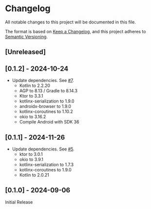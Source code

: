 # Changelog

All notable changes to this project will be documented in this file.

The format is based on [Keep a Changelog](https://keepachangelog.com/en/1.0.0/), and this project adheres to [Semantic Versioning](https://semver.org/spec/v2.0.0.html).

## [Unreleased]

## [0.1.2] - 2024-10-24

* Update dependencies. See [#7](https://github.com/collectiveidea/oauth-kmp/pull/7).
  * Kotlin to 2.2.20
  * AGP to 8.13 / Gradle to 8.14.3
  * Ktor to 3.3.1
  * kotlinx-serialization to 1.9.0
  * androidx-browser to 1.9.0
  * kotlinx-coroutines to 1.10.2
  * okio to 3.16.2
  * Compile Android with SDK 36

## [0.1.1] - 2024-11-26

 * Update dependencies. See [#5](https://github.com/collectiveidea/oauth-kmp/pull/5).
   * ktor to 3.0.1
   * okio to 3.9.1
   * kotlinx-serialization to 1.7.3
   * kotlinx-coroutines to 1.9.0
   * Kotlin to 2.0.21

## [0.1.0] - 2024-09-06

Initial Release
